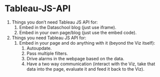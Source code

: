 # Tableau-JS-API

1.	Things you don’t need Tableau JS API for:  
    1.	Embed in the Dataschool blog (just use iframe).  
    1. Embed in your own page/blog (just use the embed code).  
1.	Things you need Tableau JS API for:  
    1.	Embed in your page and do anything with it (beyond the Viz itself):  
        1.	Autoupdate.  
        1.	Pass multiple filters.  
        1.	Drive alarms in the webpage based on the data.  
        1.	Have a two way communication (interact with the Viz, take that data into the page, evaluate it and feed it back to the Viz).
